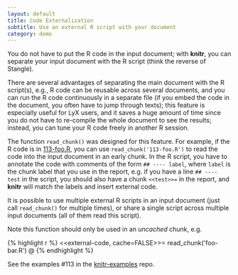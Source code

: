 ```yaml
---
layout: default
title: Code Externalization
subtitle: Use an external R script with your document
category: demo
---
```


You do not have to put the R code in the input document; with **knitr**, you can separate your input document with the R script (think the reverse of Stangle).

There are several advantages of separating the main document with the R script(s), e.g., R code can be reusable across several documents, and you can run the R code continuously in a separate file (if you embed the code in the document, you often have to jump through texts); this feature is especially useful for LyX users, and it saves a huge amount of time since you do not have to re-compile the whole document to see the results; instead, you can tune your R code freely in another R session.

The function `read_chunk()` was designed for this feature. For example, if the R code is in [113-foo.R](https://github.com/yihui/knitr-examples/blob/master/113-foo.R), you can use `read_chunk('113-foo.R')` to read the code into the input document in an early chunk. In the R script, you have to annotate the code with comments of the form `## ---- label`, where `label` is the chunk label that you use in the report, e.g. if you have a line `## ---- test` in the script, you should also have a chunk `<<test>>=` in the report, and **knitr** will match the labels and insert external code.

It is possible to use multiple external R scripts in an input document (just call `read_chunk()` for multiple times), or share a single script across multiple input documents (all of them read this script).

Note this function should only be used in an _uncached_ chunk, e.g.

{% highlight r %}
<<external-code, cache=FALSE>>=
read_chunk('foo-bar.R')
@
{% endhighlight %}

See the examples #113 in the [knitr-examples](https://github.com/yihui/knitr-examples) repo.
